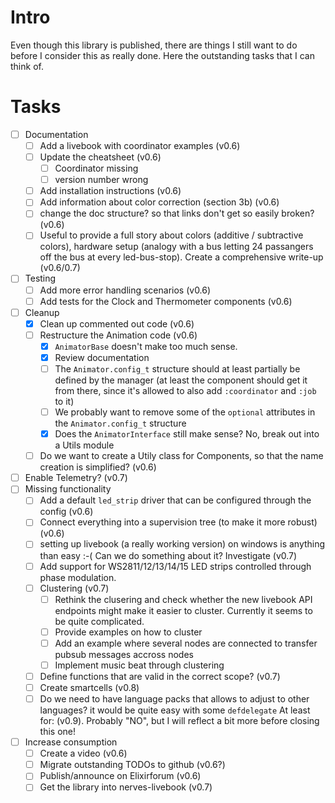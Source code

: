 <!--
Copyright 2023-2024, Matthias Reik <fledex@reik.org>

SPDX-License-Identifier: Apache-2.0
-->

# Intro
Even though this library is published, there are things I still want to do before I consider this as really done. Here the outstanding tasks that I can think of.

# Tasks
- [ ] Documentation
  - [ ] Add a livebook with coordinator examples (v0.6)
  - [ ] Update the cheatsheet (v0.6)
    - [ ] Coordinator missing
    - [ ] version number wrong
  - [ ] Add installation instructions (v0.6)
  - [ ] Add information about color correction (section 3b) (v0.6)
  - [ ] change the doc structure? so that links don't get so easily broken? (v0.6)
  - [ ] Useful to provide a full story about colors (additive / subtractive colors), hardware setup (analogy with a bus letting 24 passangers off the bus at every led-bus-stop). Create a comprehensive write-up (v0.6/0.7)
- [ ] Testing
  - [ ] Add more error handling scenarios (v0.6)
  - [ ] Add tests for the Clock and Thermometer components (v0.6)
- [ ] Cleanup
  - [x] Clean up commented out code (v0.6)
  - [ ] Restructure the Animation code (v0.6)
    - [x] `AnimatorBase` doesn't make too much sense. 
    - [x] Review documentation
    - [ ] The `Animator.config_t` structure should at least partially be defined by the manager (at least the component should get it from there, since it's allowed to also add `:coordinator` and `:job` to it)
    - [ ] We probably want to remove some of the `optional` attributes in the `Animator.config_t` structure
    - [x] Does the `AnimatorInterface` still make sense? No, break out into a Utils module
  - [ ] Do we want to create a Utily class for Components, so that the name creation is simplified? (v0.6)
- [ ] Enable Telemetry? (v0.7)
- [ ] Missing functionality
  - [ ] Add a default `led_strip` driver that can be configured through the config (v0.6)
  - [ ] Connect everything into a supervision tree (to make it more robust) (v0.6)
  - [ ] setting up livebook (a really working version) on windows is anything than easy :-( Can we do something about it? Investigate (v0.7) 
  - [ ] Add support for WS2811/12/13/14/15 LED strips controlled through phase modulation.
  - [ ] Clustering (v0.7)
    - [ ] Rethink the clusering and check whether the new livebook API endpoints might make it easier to cluster. Currently it seems to be quite complicated.
    - [ ] Provide examples on how to cluster
    - [ ] Add an example where several nodes are connected to transfer pubsub messages accross nodes
    - [ ] Implement music beat through clustering
  - [ ] Define functions that are valid in the correct scope? (v0.7)
  - [ ] Create smartcells (v0.8)
  - [ ] Do we need to have language packs that allows to adjust to other languages? it would be quite easy with some `defdelegate`  At least for: (v0.9). Probably "NO", but I will reflect a bit more before closing this one!
- [ ] Increase consumption
  - [ ] Create a video (v0.6)
  - [ ] Migrate outstanding TODOs to github (v0.6?)
  - [ ] Publish/announce on Elixirforum (v0.6)
  - [ ] Get the library into nerves-livebook (v0.7)
